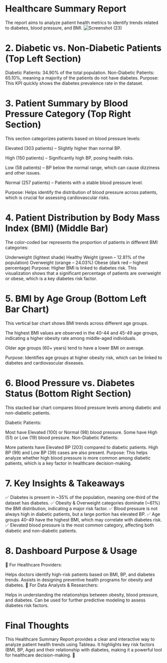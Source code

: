 # Healthcare Summary Report
The report aims to analyze patient health metrics to identify trends related to diabetes, blood pressure, and BMI.
![Screenshot (23)](https://github.com/user-attachments/assets/9e95b11e-3a77-4033-959c-86fad7eb1f33)

# 2. Diabetic vs. Non-Diabetic Patients (Top Left Section)
Diabetic Patients: 34.90% of the total population.
Non-Diabetic Patients: 65.10%, meaning a majority of the patients do not have diabetes.
Purpose: This KPI quickly shows the diabetes prevalence rate in the dataset.
# 3. Patient Summary by Blood Pressure Category (Top Right Section)
This section categorizes patients based on blood pressure levels:

Elevated (303 patients) – Slightly higher than normal BP.

High (150 patients) – Significantly high BP, posing health risks.

Low (58 patients) – BP below the normal range, which can cause dizziness and other issues.

Normal (257 patients) – Patients with a stable blood pressure level.

Purpose: Helps identify the distribution of blood pressure across patients, which is crucial for assessing cardiovascular risks.

# 4. Patient Distribution by Body Mass Index (BMI) (Middle Bar)
The color-coded bar represents the proportion of patients in different BMI categories:

Underweight (lightest shade)
Healthy Weight (green – 12.81% of the population)
Overweight (orange – 24.03%)
Obese (dark red – highest percentage)
Purpose: Higher BMI is linked to diabetes risk. This visualization shows that a significant percentage of patients are overweight or obese, which is a key diabetes risk factor.

# 5. BMI by Age Group (Bottom Left Bar Chart)
This vertical bar chart shows BMI trends across different age groups.

The highest BMI values are observed in the 40-44 and 45-49 age groups, indicating a higher obesity rate among middle-aged individuals.

Older age groups (60+ years) tend to have a lower BMI on average.

Purpose: Identifies age groups at higher obesity risk, which can be linked to diabetes and cardiovascular diseases.

# 6. Blood Pressure vs. Diabetes Status (Bottom Right Section)
This stacked bar chart compares blood pressure levels among diabetic and non-diabetic patients.

Diabetic Patients:

Most have Elevated (100) or Normal (98) blood pressure.
Some have High (51) or Low (19) blood pressure.
Non-Diabetic Patients:

More patients have Elevated BP (203) compared to diabetic patients.
High BP (99) and Low BP (39) cases are also present.
Purpose: This helps analyze whether high blood pressure is more common among diabetic patients, which is a key factor in healthcare decision-making.

# 7. Key Insights & Takeaways
✅ Diabetes is present in ~35% of the population, meaning one-third of the dataset has diabetes.
✅ Obesity & Overweight categories dominate (~61%) the BMI distribution, indicating a major risk factor.
✅ Blood pressure is not always high in diabetic patients, but a large portion has elevated BP.
✅ Age groups 40-49 have the highest BMI, which may correlate with diabetes risk.
✅ Elevated blood pressure is the most common category, affecting both diabetic and non-diabetic patients.

# 8. Dashboard Purpose & Usage
📌 For Healthcare Providers:

Helps doctors identify high-risk patients based on BMI, BP, and diabetes trends.
Assists in designing preventive health programs for obesity and diabetes.
📌 For Data Analysts & Researchers:

Helps in understanding the relationships between obesity, blood pressure, and diabetes.
Can be used for further predictive modeling to assess diabetes risk factors.
# Final Thoughts
This Healthcare Summary Report provides a clear and interactive way to analyze patient health trends using Tableau. It highlights key risk factors (BMI, BP, Age) and their relationship with diabetes, making it a powerful tool for healthcare decision-making. 🚀
